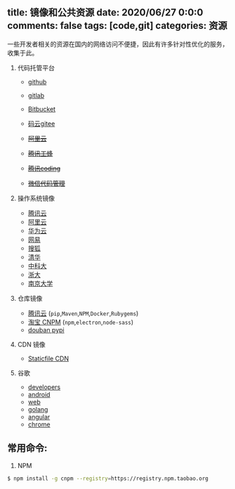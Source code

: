 title: 镜像和公共资源
date: 2020/06/27 0:0:0
comments: false
tags: [code,git]
categories: 资源
---

一些开发者相关的资源在国内的网络访问不便捷，因此有许多针对性优化的服务，收集于此。

<!--more-->

1. 代码托管平台
    - [github](https://github.com/)
    - [gitlab](https://gitlab.com/)
    - [Bitbucket](https://bitbucket.org/)

    - [码云gitee](https://gitee.com/)
    - ~~[阿里云](https://codeup.aliyun.com/)~~
    - ~~[腾讯工蜂](https://code.tencent.com/)~~
    - ~~[腾讯coding](https://coding.net/)~~
    - ~~[微信代码管理](https://git.weixin.qq.com/)~~

2. 操作系统镜像
    - [腾讯云](https://mirrors.tencent.com/)
    - [阿里云](https://developer.aliyun.com/mirror/)
    - [华为云](https://mirrors.huaweicloud.com/)
    - [网易](http://mirrors.163.com/)
    - [搜狐](http://mirrors.sohu.com/)
    - [清华](https://mirror.tuna.tsinghua.edu.cn/)
    - [中科大](http://mirrors.ustc.edu.cn/)
    - [浙大](http://mirrors.zju.edu.cn/)
    - [南京大学](http://mirrors.nju.edu.cn/)

3. 仓库镜像
    - [腾讯云](https://cloud.tencent.com/document/product/213/8623) (`pip`,`Maven`,`NPM`,`Docker`,`Rubygems`)
    - [淘宝 CNPM](https://npm.taobao.org/mirrors) (`npm`,`electron`,`node-sass`)
    - [douban pypi](https://pypi.doubanio.com/)

4. CDN 镜像
    - [Staticfile CDN](http://staticfile.org/)

5. 谷歌
    - [developers](https://developers.google.cn/)
    - [android](https://developer.android.google.cn/)
    - [web](https://developers.google.cn/web)
    - [golang](https://golang.google.cn/)
    - [angular](https://angular.cn/)
    - [chrome](https://www.google.cn/chrome/)



## 常用命令:
1. NPM
```bash
$ npm install -g cnpm --registry=https://registry.npm.taobao.org
```
